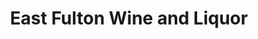 ---
title: "East Fulton Wine and Liquor"
url: /gloversville/east-fulton-wine-and-liquor/
shop: Spirituosen
---